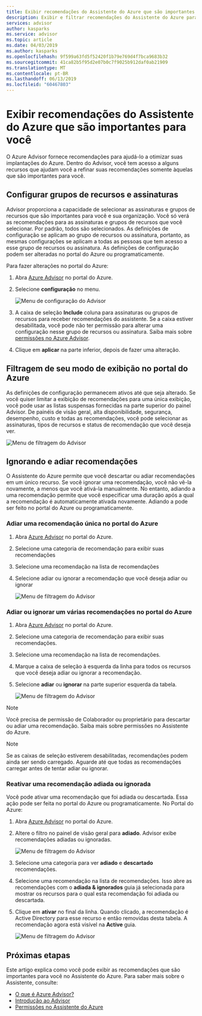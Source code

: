 ```yaml
---
title: Exibir recomendações do Assistente do Azure que são importantes para você
description: Exibir e filtrar recomendações do Assistente do Azure para reduzir o ruído.
services: advisor
author: kasparks
ms.service: advisor
ms.topic: article
ms.date: 04/03/2019
ms.author: kasparks
ms.openlocfilehash: 9f599a63fd5f52420f1b79e769d4f7bca9683b32
ms.sourcegitcommit: 41ca82b5f95d2e07b0c7f9025b912daf0ab21909
ms.translationtype: MT
ms.contentlocale: pt-BR
ms.lasthandoff: 06/13/2019
ms.locfileid: "60467803"
---
```

# <a name="view-azure-advisor-recommendations-that-matter-to-you"></a>Exibir recomendações do Assistente do Azure que são importantes para você

O Azure Advisor fornece recomendações para ajudá-lo a otimizar suas implantações do Azure. Dentro do Advisor, você tem acesso a alguns recursos que ajudam você a refinar suas recomendações somente àquelas que são importantes para você.

## <a name="configure-subscriptions-and-resource-groups"></a>Configurar grupos de recursos e assinaturas

Advisor proporciona a capacidade de selecionar as assinaturas e grupos de recursos que são importantes para você e sua organização. Você só verá as recomendações para as assinaturas e grupos de recursos que você selecionar. Por padrão, todos são selecionados. As definições de configuração se aplicam ao grupo de recursos ou assinatura, portanto, as mesmas configurações se aplicam a todas as pessoas que tem acesso a esse grupo de recursos ou assinatura. As definições de configuração podem ser alteradas no portal do Azure ou programaticamente.

Para fazer alterações no portal do Azure:

1. Abra [Azure Advisor](https://aka.ms/azureadvisordashboard) no portal do Azure.

1. Selecione **configuração** no menu.

   ![Menu de configuração do Advisor](./media/view-recommendations/configuration.png)

1. A caixa de seleção **Include** coluna para assinaturas ou grupos de recursos para receber recomendações do assistente. Se a caixa estiver desabilitada, você pode não ter permissão para alterar uma configuração nesse grupo de recursos ou assinatura. Saiba mais sobre [permissões no Azure Advisor](permissions.md).

1. Clique em **aplicar** na parte inferior, depois de fazer uma alteração.

## <a name="filtering-your-view-in-the-azure-portal"></a>Filtragem de seu modo de exibição no portal do Azure

As definições de configuração permanecem ativos até que seja alterado. Se você quiser limitar a exibição de recomendações para uma única exibição, você pode usar as listas suspensas fornecidas na parte superior do painel Advisor. De painéis de visão geral, alta disponibilidade, segurança, desempenho, custo e todas as recomendações, você pode selecionar as assinaturas, tipos de recursos e status de recomendação que você deseja ver.

   ![Menu de filtragem do Advisor](./media/view-recommendations/filtering.png)

## <a name="dismissing-and-postponing-recommendations"></a>Ignorando e adiar recomendações

O Assistente do Azure permite que você descartar ou adiar recomendações em um único recurso. Se você ignorar uma recomendação, você não vê-la novamente, a menos que você ativá-la manualmente. No entanto, adiando a uma recomendação permite que você especificar uma duração após a qual a recomendação é automaticamente ativada novamente. Adiando a pode ser feito no portal do Azure ou programaticamente.

### <a name="postpone-a-single-recommendation-in-the-azure-portal"></a>Adiar uma recomendação única no portal do Azure 

1. Abra [Azure Advisor](https://aka.ms/azureadvisordashboard) no portal do Azure.
1. Selecione uma categoria de recomendação para exibir suas recomendações
1. Selecione uma recomendação na lista de recomendações
1. Selecione adiar ou ignorar a recomendação que você deseja adiar ou ignorar

     ![Menu de filtragem do Advisor](./media/view-recommendations/postpone-dismiss.png)

### <a name="postpone-or-dismiss-a-multiple-recommendations-in-the-azure-portal"></a>Adiar ou ignorar um várias recomendações no portal do Azure

1. Abra [Azure Advisor](https://aka.ms/azureadvisordashboard) no portal do Azure.
1. Selecione uma categoria de recomendação para exibir suas recomendações.
1. Selecione uma recomendação na lista de recomendações.
1. Marque a caixa de seleção à esquerda da linha para todos os recursos que você deseja adiar ou ignorar a recomendação.
1. Selecione **adiar** ou **ignorar** na parte superior esquerda da tabela.

     ![Menu de filtragem do Advisor](./media/view-recommendations/postpone-dismiss-multiple.png)

> [!NOTE]
> Você precisa de permissão de Colaborador ou proprietário para descartar ou adiar uma recomendação. Saiba mais sobre permissões no Assistente do Azure.

> [!NOTE]
> Se as caixas de seleção estiverem desabilitadas, recomendações podem ainda ser sendo carregado. Aguarde até que todas as recomendações carregar antes de tentar adiar ou ignorar.

### <a name="reactivate-a-postponed-or-dismissed-recommendation"></a>Reativar uma recomendação adiada ou ignorada

Você pode ativar uma recomendação que foi adiada ou descartada. Essa ação pode ser feita no portal do Azure ou programaticamente. No Portal do Azure:

1. Abra [Azure Advisor](https://aka.ms/azureadvisordashboard) no portal do Azure.

1. Altere o filtro no painel de visão geral para **adiado**. Advisor exibe recomendações adiadas ou ignoradas.

    ![Menu de filtragem do Advisor](./media/view-recommendations/activate-postponed.png)

1. Selecione uma categoria para ver **adiado** e **descartado** recomendações.

1. Selecione uma recomendação na lista de recomendações. Isso abre as recomendações com o **adiada & ignorados** guia já selecionada para mostrar os recursos para o qual esta recomendação foi adiada ou descartada.

1. Clique em **ativar** no final da linha. Quando clicado, a recomendação é Active Directory para esse recurso e então removidas desta tabela. A recomendação agora está visível na **Active** guia.
 
     ![Menu de filtragem do Advisor](./media/view-recommendations/activate-postponed-2.png)

## <a name="next-steps"></a>Próximas etapas

Este artigo explica como você pode exibir as recomendações que são importantes para você no Assistente do Azure. Para saber mais sobre o Assistente, consulte: 

- [O que é Azure Advisor?](advisor-overview.md)
- [Introdução ao Advisor](advisor-get-started.md)
- [Permissões no Assistente do Azure](permissions.md)



